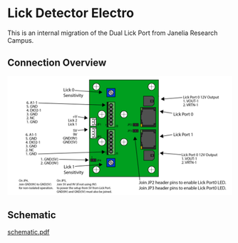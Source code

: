 # Lick Detector Electro

This is an internal migration of the Dual Lick Port from Janelia Research Campus.


## Connection Overview
![](./board/pics/dual_lick_port.png)

## Schematic

[schematic.pdf](./board/JF-SV-LP0001REVA.pdf)
